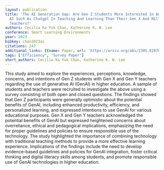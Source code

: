 ```yaml
---
layout: publication
title: 'The AI Generation Gap: Are Gen Z Students More Interested In Adopting Generative
  AI Such As Chatgpt In Teaching And Learning Than Their Gen X And Millennial Generation
  Teachers?'
authors: Cecilia Ka Yuk Chan, Katherine K. W. Lee
conference: Smart Learning Environments
year: 2023
bibkey: chan2023ai
citations: 247
additional_links: [{name: Paper, url: 'https://arxiv.org/abs/2305.02878'}]
tags: ["Efficiency", "Survey Paper"]
short_authors: Cecilia Ka Yuk Chan, Katherine K. W. Lee
---
```

This study aimed to explore the experiences, perceptions, knowledge,
concerns, and intentions of Gen Z students with Gen X and Gen Y teachers
regarding the use of generative AI (GenAI) in higher education. A sample of
students and teachers were recruited to investigate the above using a survey
consisting of both open and closed questions. The findings showed that Gen Z
participants were generally optimistic about the potential benefits of GenAI,
including enhanced productivity, efficiency, and personalized learning, and
expressed intentions to use GenAI for various educational purposes. Gen X and
Gen Y teachers acknowledged the potential benefits of GenAI but expressed
heightened concerns about overreliance, ethical and pedagogical implications,
emphasizing the need for proper guidelines and policies to ensure responsible
use of the technology. The study highlighted the importance of combining
technology with traditional teaching methods to provide a more effective
learning experience. Implications of the findings include the need to develop
evidence-based guidelines and policies for GenAI integration, foster critical
thinking and digital literacy skills among students, and promote responsible
use of GenAI technologies in higher education.